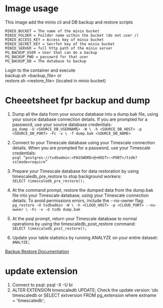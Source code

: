# Image usage 
This image add the minio cli and DB backup and restore scripts


`MINIO_BUCKET = The name of the minio bucket`</br>
`MINIO_FOLDER = Foilder name within the bucket (do not user /)`</br>
`MINIO_ACCESS_KEY = Access key of minio bucket`</br>
`MINIO_SECRET_KEY = Secrfet key of the minio bucket`</br>
`MINIO_SERVER = full http path of the minio server`</br>
`PG_BACKUP_USER = User that can do a backup`</br>
`PG_BACKUP_PWD = passowrd for that user`</br>
`PG_BACKUP_DB = The database to backup`</br>

Login to the container and execute </br>
backup.sh <backup_file> or</br>
restore.sh <restore_file> (located in minio bucket)

# Cheeetsheet fpr backup and dump
1. Dump all the data from your source database into a dump.bak file, using your source database connection details. If you are prompted for a password, use your source database credentials:</br>
`pg_dump -U <SOURCE_DB_USERNAME> -W \
   -h <SOURCE_DB_HOST> -p <SOURCE_DB_PORT> -Fc -v \
   -f dump.bak <SOURCE_DB_NAME>`

2. Connect to your Timescale database using your Timescale connection details. When you are prompted for a password, use your Timescale credentials:</br>
`psql “postgres://tsdbadmin:<PASSWORD>@<HOST>:<PORT>/tsdb?sslmode=require”`

3. Prepare your Timescale database for data restoration by using timescaledb_pre_restore to stop background workers:</br>
`SELECT timescaledb_pre_restore();`

4. At the command prompt, restore the dumped data from the dump.bak file into your Timescale database, using your Timescale connection details. To avoid permissions errors, include the --no-owner flag:</br>
`pg_restore -U tsdbadmin -W \
   -h <CLOUD_HOST> -p <CLOUD_PORT> --no-owner \
   -Fc -v -d tsdb dump.bak`

5. At the psql prompt, return your Timescale database to normal operations by using the timescaledb_post_restore command:</br>
`SELECT timescaledb_post_restore();`

6. Update your table statistics by running ANALYZE on your entire dataset:</br>
`ANALYZE;`

[Backup Restore Documentation](https://docs.timescale.com/self-hosted/latest/migration/entire-database/)


# update  extension

1. Connect to psql:
   psql -X -U bi
2. ALTER EXTENSION timescaledb UPDATE;
   Check the update version: 
   \dx timescaledb 
   or 
   SELECT extversion
      FROM pg_extension
      where extname = 'timescaledb';